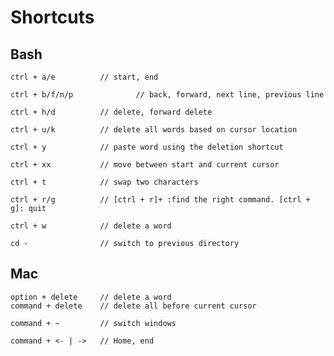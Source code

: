# Shortcuts


## Bash

	ctrl + a/e			// start, end
	
	ctrl + b/f/n/p		        // back, forward, next line, previous line 
	
	ctrl + h/d			// delete, forward delete
	
	ctrl + u/k			// delete all words based on cursor location
	
	ctrl + y			// paste word using the deletion shortcut
	
	ctrl + xx			// move between start and current cursor
	
	ctrl + t			// swap two characters
	
	ctrl + r/g			// [ctrl + r]+ :find the right command. [ctrl + g]: quit
	
	ctrl + w			// delete a word
	
	cd - 				// switch to previous directory
	

## Mac
	
	option + delete		// delete a word
	command + delete	// delete all before current cursor
	
	command + ~			// switch windows
	
	command + <- | ->	// Home, end
